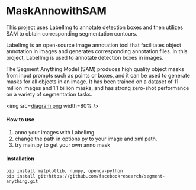 ﻿# MaskAnnowithSAM
This project uses LabelImg to annotate detection boxes and then utilizes SAM to obtain corresponding segmentation contours. 

LabelImg is an open-source image annotation tool that facilitates object annotation in images and generates corresponding annotation files. In this project, LabelImg is used to annotate detection boxes in images. 

The Segment Anything Model (SAM) produces high quality object masks from input prompts such as points or boxes, and it can be used to generate masks for all objects in an image. It has been trained on a dataset of 11 million images and 1.1 billion masks, and has strong zero-shot performance on a variety of segmentation tasks.

<img src=[diagram.png](https://github.com/xianghong87/MaskAnnowithSAM/blob/main/diagram.png?raw=true) width=80% />

#### How to use
1. anno your images with LabelImg
2. change the path in options.py to your image and xml path.
3. try main.py to get your own anno mask

#### Installation
```
pip install matplotlib, numpy, opencv-python
pip install git+https://github.com/facebookresearch/segment-anything.git
```

